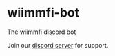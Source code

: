 # wiimmfi-bot
The wiimmfi discord bot

Join our <a href="https://discord.gg/Mm6NWte">discord server</a> for support.
